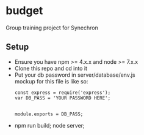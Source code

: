 # budget
Group training project for Synechron

<h2>Setup</h2>
<ul>
<li>Ensure you have npm >= 4.x.x and node >= 7.x.x</li>
<li>Clone this repo and cd into it</li>
<li>Put your db password in server/database/env.js</li>
mockup for this file is like so: <br>
<code>
const express = require('express');
var DB_PASS = 'YOUR PASSWORD HERE';

module.exports = DB_PASS;
</code>
<li>npm run build; node server;</li>
</ul>
